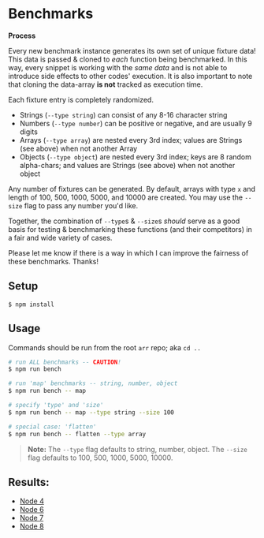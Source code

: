 # Benchmarks

**Process**

Every new benchmark instance generates its own set of unique fixture data! This data is passed & cloned to _each_ function being benchmarked. In this way, every snippet is working with the _same data_ and is not able to introduce side effects to other codes' execution. It is also important to note that cloning the data-array **is not** tracked as execution time.

Each fixture entry is completely randomized.

* Strings (`--type string`) can consist of any 8-16 character string
* Numbers (`--type number`) can be positive or negative, and are usually 9 digits
* Arrays (`--type array`) are nested every 3rd index; values are Strings (see above) when not another Array
* Objects (`--type object`) are nested every 3rd index; keys are 8 random alpha-chars; and values are Strings (see above) when not another object

Any number of fixtures can be generated. By default, arrays with type `x` and length of 100, 500, 1000, 5000, and 10000 are created. You may use the `--size` flag to pass any number you'd like.

Together, the combination of `--type`s & `--size`s _should_ serve as a good basis for testing & benchmarking these functions (and their competitors) in a fair and wide variety of cases.

Please let me know if there is a way in which I can improve the fairness of these benchmarks. Thanks!


## Setup

```
$ npm install
```

## Usage

Commands should be run from the root `arr` repo; aka `cd ..`

```sh
# run ALL benchmarks -- CAUTION!
$ npm run bench

# run 'map' benchmarks -- string, number, object
$ npm run bench -- map

# specify 'type' and 'size'
$ npm run bench -- map --type string --size 100

# special case: 'flatten'
$ npm run bench -- flatten --type array
```

> **Note:** The `--type` flag defaults to string, number, object. The `--size` flag defaults to 100, 500, 1000, 5000, 10000.

## Results:

* [Node 4](/results/node-4.md)
* [Node 6](/results/node-6.md)
* [Node 7](/results/node-7.md)
* [Node 8](/results/node-8.md)
